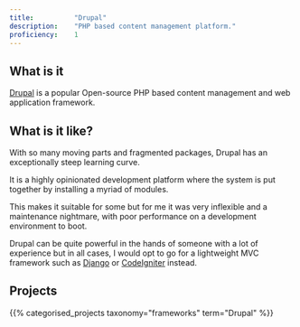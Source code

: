 ```yaml
---
title: 			"Drupal"
description: 	"PHP based content management platform."
proficiency:	1
---
```


## What is it
[Drupal](https://www.drupal.org/) is a popular Open-source PHP based content management and web application framework.

## What is it like?
With so many moving parts and fragmented packages, Drupal has an exceptionally steep learning curve.

It is a highly opinionated development platform where the system is put together by installing a myriad of modules. 

This makes it suitable for some but for me it was very inflexible and a maintenance nightmare, with poor performance on a development environment to boot.

Drupal can be quite powerful in the hands of someone with a lot of experience but in all cases, I would opt to go for a lightweight MVC framework such as [Django](/frameworks/django) or [CodeIgniter](/frameworks/codeigniter) instead.

## Projects
{{% categorised_projects taxonomy="frameworks" term="Drupal" %}}